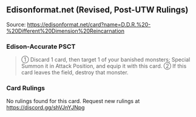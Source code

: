 
## Edisonformat.net (Revised, Post-UTW Rulings)

Source: https://edisonformat.net/card?name=D.D.R.%20-%20Different%20Dimension%20Reincarnation

### Edison-Accurate PSCT

> ① Discard 1 card, then target 1 of your banished monsters; Special Summon it in Attack Position, and equip it with this card.
> ② If this card leaves the field, destroy that monster.

### Card Rulings

No rulings found for this card. Request new rulings at https://discord.gg/shVJnYJNpg
            